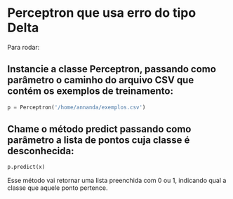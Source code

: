 # Perceptron que usa erro do tipo Delta

Para rodar:

## Instancie a classe Perceptron, passando como parâmetro o caminho do arquivo CSV que contém os exemplos de treinamento: 
```python
p = Perceptron('/home/annanda/exemplos.csv')
```

## Chame o método predict passando como parâmetro a lista de pontos cuja classe é desconhecida: 
```python
p.predict(x)
```

Esse método vai retornar uma lista preenchida com 0 ou 1, indicando qual a classe que aquele ponto pertence. 
